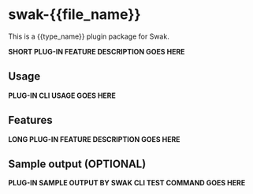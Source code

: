 # swak-{{file_name}}

This is a {{type_name}} plugin package for Swak.

**SHORT PLUG-IN FEATURE DESCRIPTION GOES HERE**

## Usage

**PLUG-IN CLI USAGE GOES HERE**

## Features

**LONG PLUG-IN FEATURE DESCRIPTION GOES HERE**

## Sample output (OPTIONAL)

**PLUG-IN SAMPLE OUTPUT BY SWAK CLI TEST COMMAND GOES HERE**
